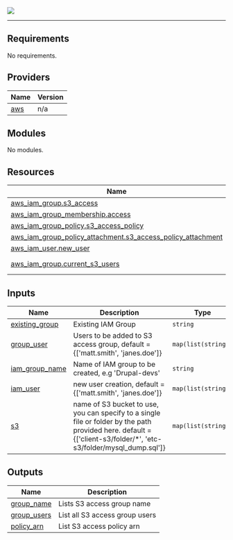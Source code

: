 <!-- BEGIN_TF_DOCS -->
<img src="https://www.drupal.org/files/CD-logo-vertical-RGB.png" />

---


## Requirements

No requirements.

## Providers

| Name | Version |
|------|---------|
| <a name="provider_aws"></a> [aws](#provider\_aws) | n/a |

## Modules

No modules.

## Resources

| Name | Type |
|------|------|
| [aws_iam_group.s3_access](https://registry.terraform.io/providers/hashicorp/aws/latest/docs/resources/iam_group) | resource |
| [aws_iam_group_membership.access](https://registry.terraform.io/providers/hashicorp/aws/latest/docs/resources/iam_group_membership) | resource |
| [aws_iam_group_policy.s3_access_policy](https://registry.terraform.io/providers/hashicorp/aws/latest/docs/resources/iam_group_policy) | resource |
| [aws_iam_group_policy_attachment.s3_access_policy_attachment](https://registry.terraform.io/providers/hashicorp/aws/latest/docs/resources/iam_group_policy_attachment) | resource |
| [aws_iam_user.new_user](https://registry.terraform.io/providers/hashicorp/aws/latest/docs/resources/iam_user) | resource |
| [aws_iam_group.current_s3_users](https://registry.terraform.io/providers/hashicorp/aws/latest/docs/data-sources/iam_group) | data source |

## Inputs

| Name | Description | Type | Default | Required |
|------|-------------|------|---------|:--------:|
| <a name="input_existing_group"></a> [existing\_group](#input\_existing\_group) | Existing IAM Group | `string` | `null` | no |
| <a name="input_group_user"></a> [group\_user](#input\_group\_user) | Users to be added to S3 access group, default = {['matt.smith', 'janes.doe']} | `map(list(string))` | n/a | yes |
| <a name="input_iam_group_name"></a> [iam\_group\_name](#input\_iam\_group\_name) | Name of IAM group to be created, e.g 'Drupal-devs' | `string` | n/a | yes |
| <a name="input_iam_user"></a> [iam\_user](#input\_iam\_user) | new user creation, default = {['matt.smith', 'janes.doe']} | `map(list(string))` | n/a | yes |
| <a name="input_s3"></a> [s3](#input\_s3) | name of S3 bucket to use, you can specify to a single file or folder by the path provided here. default = {['client-s3/folder/*', 'etc-s3/folder/mysql\_dump.sql']} | `map(list(string))` | n/a | yes |

## Outputs

| Name | Description |
|------|-------------|
| <a name="output_group_name"></a> [group\_name](#output\_group\_name) | Lists S3 access group name |
| <a name="output_group_users"></a> [group\_users](#output\_group\_users) | List all S3 access group users |
| <a name="output_policy_arn"></a> [policy\_arn](#output\_policy\_arn) | List S3 access policy arn |
<!-- END_TF_DOCS -->
